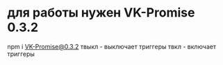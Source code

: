 # для работы нужен VK-Promise 0.3.2
   npm i VK-Promise@0.3.2
   твыкл - выключает триггеры
   твкл - включает триггеры
